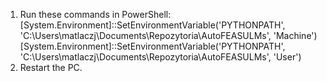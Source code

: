 1. Run these commands in PowerShell:
[System.Environment]::SetEnvironmentVariable('PYTHONPATH', 'C:\Users\matlaczj\Documents\Repozytoria\AutoFEASULMs', 'Machine')
[System.Environment]::SetEnvironmentVariable('PYTHONPATH', 'C:\Users\matlaczj\Documents\Repozytoria\AutoFEASULMs', 'User')
2. Restart the PC.